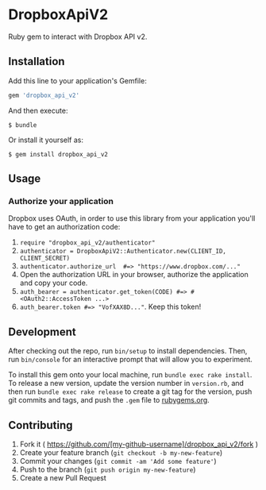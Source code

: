 # DropboxApiV2

Ruby gem to interact with Dropbox API v2.

## Installation

Add this line to your application's Gemfile:

```ruby
gem 'dropbox_api_v2'
```

And then execute:

    $ bundle

Or install it yourself as:

    $ gem install dropbox_api_v2

## Usage

### Authorize your application

Dropbox uses OAuth, in order to use this library from your application you'll
have to get an authorization code:

1. `require "dropbox_api_v2/authenticator"`
1. `authenticator = DropboxApiV2::Authenticator.new(CLIENT_ID, CLIENT_SECRET)`
2. `authenticator.authorize_url  #=> "https://www.dropbox.com/..."`
3. Open the authorization URL in your browser, authorize the application and
   copy your code.
4. `auth_bearer = authenticator.get_token(CODE) #=> #<OAuth2::AccessToken ...>`
5. `auth_bearer.token #=> "VofXAX8D..."`. Keep this token!

## Development

After checking out the repo, run `bin/setup` to install dependencies. Then, run
`bin/console` for an interactive prompt that will allow you to experiment.

To install this gem onto your local machine, run `bundle exec rake install`. To
release a new version, update the version number in `version.rb`, and then run
`bundle exec rake release` to create a git tag for the version, push git
commits and tags, and push the `.gem` file to
[rubygems.org](https://rubygems.org).

## Contributing

1. Fork it ( https://github.com/[my-github-username]/dropbox_api_v2/fork )
2. Create your feature branch (`git checkout -b my-new-feature`)
3. Commit your changes (`git commit -am 'Add some feature'`)
4. Push to the branch (`git push origin my-new-feature`)
5. Create a new Pull Request
